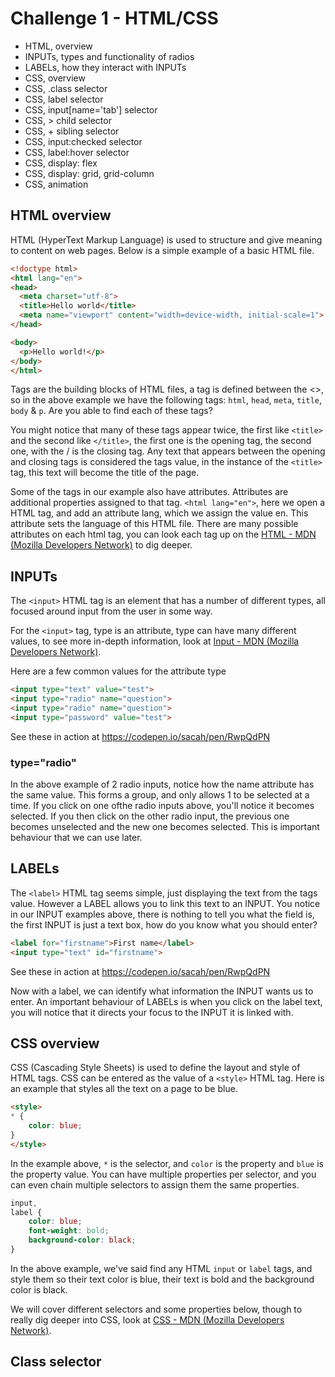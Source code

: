
# Challenge 1 - HTML/CSS

* HTML, overview
* INPUTs, types and functionality of radios
* LABELs, how they interact with INPUTs
* CSS, overview
* CSS, .class selector
* CSS, label selector
* CSS, input[name='tab'] selector
* CSS, > child selector
* CSS, + sibling selector
* CSS, input:checked selector
* CSS, label:hover selector
* CSS, display: flex
* CSS, display: grid, grid-column
* CSS, animation

## HTML overview
HTML (HyperText Markup Language) is used to structure and give meaning to content on web pages. Below is a simple example of a basic HTML file.
```html
<!doctype html>
<html lang="en">
<head>
  <meta charset="utf-8">
  <title>Hello world</title>
  <meta name="viewport" content="width=device-width, initial-scale=1">
</head>

<body>
  <p>Hello world!</p>
</body>
</html>
```

Tags are the building blocks of HTML files, a tag is defined between the <>, so in the above example we have the following tags: ```html```, ```head```, ```meta```, ```title```, ```body``` & ```p```. Are you able to find each of these tags?

You might notice that many of these tags appear twice, the first like ```<title>``` and the second like ```</title>```, the first one is the opening tag, the second one, with the / is the closing tag. Any text that appears between the opening and closing tags is considered the tags value, in the instance of the ```<title>``` tag, this text will become the title of the page.

Some of the tags in our example also have attributes. Attributes are additional properties assigned to that tag. ```<html lang="en">```, here we open a HTML tag, and add an attribute lang, which we assign the value en. This attribute sets the language of this HTML file. There are many possible attributes on each html tag, you can look each tag up on the [HTML - MDN (Mozilla Developers Network)](https://developer.mozilla.org/en-US/docs/Web/HTML) to dig deeper.


## INPUTs
The ```<input>``` HTML tag is an element that has a number of different types, all focused around input from the user in some way.

For the ```<input>``` tag, type is an attribute, type can have many different values, to see more in-depth information, look at [Input - MDN (Mozilla Developers Network)](https://developer.mozilla.org/en-US/docs/Web/HTML/Element/Input).

Here are a few common values for the attribute type
```html
<input type="text" value="test">
<input type="radio" name="question">
<input type="radio" name="question">
<input type="password" value="test">
```
See these in action at https://codepen.io/sacah/pen/RwpQdPN

### type="radio"
In the above example of 2 radio inputs, notice how the name attribute has the same value. This forms a group, and only allows 1 to be selected at a time. If you click on one ofthe radio inputs above, you'll notice it becomes selected. If you then click on the other radio input, the previous one becomes unselected and the new one becomes selected. This is important behaviour that we can use later.


## LABELs
The ```<label>``` HTML tag seems simple, just displaying the text from the tags value. However a LABEL allows you to link this text to an INPUT. You notice in our INPUT examples above, there is nothing to tell you what the field is, the first INPUT is just a text box, how do you know what you should enter?

```html
<label for="firstname">First name</label>
<input type="text" id="firstname">
```
See these in action at https://codepen.io/sacah/pen/RwpQdPN

Now with a label, we can identify what information the INPUT wants us to enter. An important behaviour of LABELs is when you click on the label text, you will notice that it directs your focus to the INPUT it is linked with.

## CSS overview
CSS (Cascading Style Sheets) is used to define the layout and style of HTML tags. CSS can be entered as the value of a ```<style>``` HTML tag. Here is an example that styles all the text on a page to be blue.
```HTML
<style>
* {
    color: blue;
}
</style>
```

In the example above, ```*``` is the selector, and ```color``` is the property and ```blue``` is the property value. You can have multiple properties per selector, and you can even chain multiple selectors to assign them the same properties.
```CSS
input,
label {
    color: blue;
    font-weight: bold;
    background-color: black;
}
```
In the above example, we've said find any HTML ```input``` or ```label``` tags, and style them so their text color is blue, their text is bold and the background color is black.

We will cover different selectors and some properties below, though to really dig deeper into CSS, look at [CSS - MDN (Mozilla Developers Network)](https://developer.mozilla.org/en-US/docs/Web/CSS).

## Class selector

